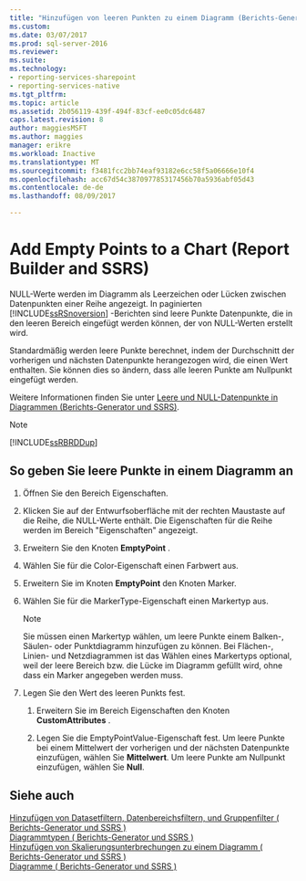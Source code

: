 ```yaml
---
title: "Hinzufügen von leeren Punkten zu einem Diagramm (Berichts-Generator und SSRS) | Microsoft Docs"
ms.custom: 
ms.date: 03/07/2017
ms.prod: sql-server-2016
ms.reviewer: 
ms.suite: 
ms.technology:
- reporting-services-sharepoint
- reporting-services-native
ms.tgt_pltfrm: 
ms.topic: article
ms.assetid: 2b056119-439f-494f-83cf-ee0c05dc6487
caps.latest.revision: 8
author: maggiesMSFT
ms.author: maggies
manager: erikre
ms.workload: Inactive
ms.translationtype: MT
ms.sourcegitcommit: f3481fcc2bb74eaf93182e6cc58f5a06666e10f4
ms.openlocfilehash: acc67d54c387097785317456b70a5936abf05d43
ms.contentlocale: de-de
ms.lasthandoff: 08/09/2017

---
```

# <a name="add-empty-points-to-a-chart-report-builder-and-ssrs"></a>Add Empty Points to a Chart (Report Builder and SSRS)
NULL-Werte werden im Diagramm als Leerzeichen oder Lücken zwischen Datenpunkten einer Reihe angezeigt. In paginierten [!INCLUDE[ssRSnoversion](../../includes/ssrsnoversion-md.md)] -Berichten sind leere Punkte Datenpunkte, die in den leeren Bereich eingefügt werden können, der von NULL-Werten erstellt wird.  
  
 Standardmäßig werden leere Punkte berechnet, indem der Durchschnitt der vorherigen und nächsten Datenpunkte herangezogen wird, die einen Wert enthalten. Sie können dies so ändern, dass alle leeren Punkte am Nullpunkt eingefügt werden.  
  
 Weitere Informationen finden Sie unter [Leere und NULL-Datenpunkte in Diagrammen &#40;Berichts-Generator und SSRS&#41;](../../reporting-services/report-design/empty-and-null-data-points-in-charts-report-builder-and-ssrs.md).  
  
> [!NOTE]  
>  [!INCLUDE[ssRBRDDup](../../includes/ssrbrddup-md.md)]  
  
## <a name="to-specify-empty-points-on-a-chart"></a>So geben Sie leere Punkte in einem Diagramm an  
  
1.  Öffnen Sie den Bereich Eigenschaften.  
  
2.  Klicken Sie auf der Entwurfsoberfläche mit der rechten Maustaste auf die Reihe, die NULL-Werte enthält. Die Eigenschaften für die Reihe werden im Bereich "Eigenschaften" angezeigt.  
  
3.  Erweitern Sie den Knoten **EmptyPoint** .  
  
4.  Wählen Sie für die Color-Eigenschaft einen Farbwert aus.  
  
5.  Erweitern Sie im Knoten **EmptyPoint** den Knoten Marker.  
  
6.  Wählen Sie für die MarkerType-Eigenschaft einen Markertyp aus.  
  
    > [!NOTE]  
    >  Sie müssen einen Markertyp wählen, um leere Punkte einem Balken-, Säulen- oder Punktdiagramm hinzufügen zu können. Bei Flächen-, Linien- und Netzdiagrammen ist das Wählen eines Markertyps optional, weil der leere Bereich bzw. die Lücke im Diagramm gefüllt wird, ohne dass ein Marker angegeben werden muss.  
  
7.  Legen Sie den Wert des leeren Punkts fest.  
  
    1.  Erweitern Sie im Bereich Eigenschaften den Knoten **CustomAttributes** .  
  
    2.  Legen Sie die EmptyPointValue-Eigenschaft fest. Um leere Punkte bei einem Mittelwert der vorherigen und der nächsten Datenpunkte einzufügen, wählen Sie **Mittelwert**. Um leere Punkte am Nullpunkt einzufügen, wählen Sie **Null**.  
  
## <a name="see-also"></a>Siehe auch  
 [Hinzufügen von Datasetfiltern, Datenbereichsfiltern, und Gruppenfilter &#40; Berichts-Generator und SSRS &#41;](../../reporting-services/report-design/add-dataset-filters-data-region-filters-and-group-filters.md)   
 [Diagrammtypen &#40; Berichts-Generator und SSRS &#41;](../../reporting-services/report-design/chart-types-report-builder-and-ssrs.md)   
 [Hinzufügen von Skalierungsunterbrechungen zu einem Diagramm &#40; Berichts-Generator und SSRS &#41;](../../reporting-services/report-design/add-scale-breaks-to-a-chart-report-builder-and-ssrs.md)   
 [Diagramme &#40; Berichts-Generator und SSRS &#41;](../../reporting-services/report-design/charts-report-builder-and-ssrs.md)  
  
  

